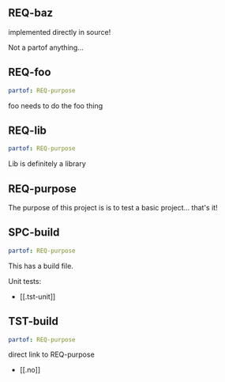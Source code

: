 ## REQ-baz
implemented directly in source!

Not a partof anything...


## REQ-foo
```yaml art
partof: REQ-purpose
```
foo needs to do the foo thing


## REQ-lib
```yaml art
partof: REQ-purpose
```
Lib is definitely a library


## REQ-purpose
The purpose of this project is is to test a basic
project... that's it!


## SPC-build
```yaml art
partof: REQ-purpose
```
This has a build file.

Unit tests:
- [[.tst-unit]]


## TST-build
```yaml art
partof: REQ-purpose
```
direct link to REQ-purpose

- [[.no]]